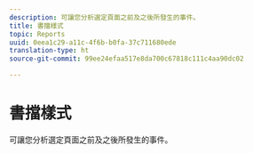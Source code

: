 ```yaml
---
description: 可讓您分析選定頁面之前及之後所發生的事件。
title: 書擋樣式
topic: Reports
uuid: 0eea1c29-a11c-4f6b-b0fa-37c711680ede
translation-type: ht
source-git-commit: 99ee24efaa517e8da700c67818c111c4aa90dc02

---
```



# 書擋樣式

可讓您分析選定頁面之前及之後所發生的事件。

